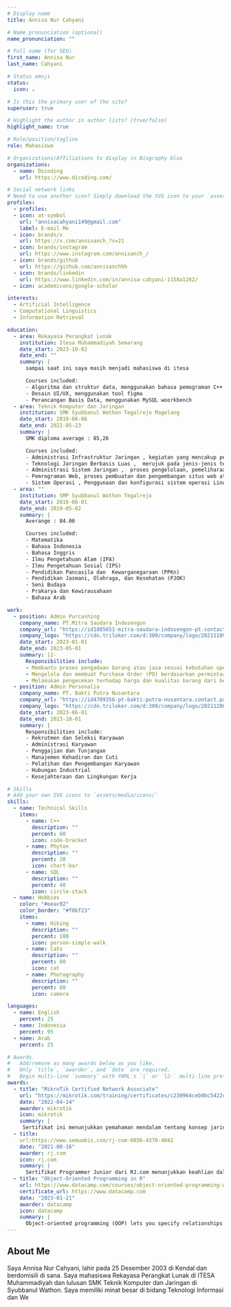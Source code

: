 ```yaml
---
# Display name
title: Annisa Nur Cahyani

# Name pronunciation (optional)
name_pronunciation: ""

# Full name (for SEO)
first_name: Annisa Nur
last_name: Cahyani

# Status emoji
status:
  icon: ☕️

# Is this the primary user of the site?
superuser: true

# Highlight the author in author lists? (true/false)
highlight_name: true

# Role/position/tagline
role: Mahasiswa

# Organizations/Affiliations to display in Biography blox
organizations:
  - name: Dicoding
    url: https://www.dicoding.com/

# Social network links
# Need to use another icon? Simply download the SVG icon to your `assets/media/icons/` folder.
profiles:
  - profiles:
  - icon: at-symbol
    url: "annisacahyani149@gmail.com"
    label: E-mail Me
  - icon: brands/x
    url: https://x.com/annisanch_?s=21
  - icon: brands/instagram
    url: https://www.instagram.com/annisanch_/
  - icon: brands/github
    url: https://github.com/annisanchhh
  - icon: brands/linkedin
    url: https://www.linkedin.com/in/annisa-cahyani-1158a1262/
  - icon: academicons/google-scholar

interests:
  - Artificial Intelligence
  - Computational Linguistics
  - Information Retrieval

education:
  - area: Rekayasa Perangkat Lunak
    institution: Itesa Muhammadiyah Semarang
    date_start: 2023-10-02
    date_end: ""
    summary: |
      sampai saat ini saya masih menjadi mahasiswa di itesa

      Courses included:
      - Algoritma dan struktur data, menggunakan bahasa pemograman C++ & C
      - Desain UI/UX, menggunakan tool figma
      - Perancangan Basis Data, menggunakan MySQL woorkbench
  - area: Teknik Komputer dan Jaringan
    institution: SMK Syubbanul Wathon Tegalrejo Magelang
    date_start: 2019-06-06
    date_end: 2022-05-23
    summary: |
      SMK diploma average : 85,26

      Courses included:
      - Administrasi Infrastruktur Jaringan , kegiatan yang mencakup pengelolaan, pemeliharaan, dan pengawasan seluruh komponen jaringan komputer dalam sebuah organisasi atau perusahaan.
      - Teknologi Jaringan Berbasis Luas ,  merujuk pada jenis-jenis teknologi jaringan yang digunakan untuk menghubungkan perangkat atau sistem yang berada di lokasi yang sangat jauh, baik secara geografis maupun dalam hal kapasitas jaringan.
      - Administrasi Sistem Jaringan ,  proses pengelolaan, pemeliharaan, dan pengawasan infrastruktur jaringan komputer dalam suatu organisasi.
      - Pemrograman Web, proses pembuatan dan pengembangan situs web atau aplikasi berbasis web yang dapat diakses melalui browser.
      - Sistem Operasi , Penggunaan dan konfigurasi sistem operasi Linux, yang sering digunakan dalam jaringan dan server.
  - area: ""
    institution: SMP Syubbanul Wathon Tegalrejo
    date_start: 2016-06-01
    date_end: 2019-05-02
    summary: |
      Averange : 84.00

      Courses included:
      - Matematika
      - Bahasa Indonesia
      - Bahasa Inggris
      - Ilmu Pengetahuan Alam (IPA)
      - Ilmu Pengetahuan Sosial (IPS)
      - Pendidikan Pancasila dan  Kewarganegaraan (PPKn)
      - Pendidikan Jasmani, Olahraga, dan Kesehatan (PJOK)
      - Seni Budaya
      - Prakarya dan Kewirausahaan
      - Bahasa Arab

work:
  - position: Admin Purcashing
    company_name: PT.Mitra Saudara Indosengon
    company_url: "https://id1885651-mitra-saudara-indosengon-pt.contact.page/"
    company_logo: "https://cdn.triloker.com/d:300/company/logo/20211109/167db8ae476f14622ecb0e9c5db0236178a9cd5c1636422603.jpg"
    date_start: 2023-01-01
    date_end: 2023-05-01
    summary: |2-
      Responsibilities include:
      - Membantu proses pengadaan barang atau jasa sesuai kebutuhan operasional perusahaan.
      - Mengelola dan membuat Purchase Order (PO) berdasarkan permintaan departemen lain.
      - Melakukan pengecekan terhadap harga dan kualitas barang dari berbagai vendor.
  - position: Admin Personalia
    company_name: PT. Bakti Putra Nusantara
    company_url: "https://id4709356-pt-bakti-putra-nusantara.contact.page/#google_vignette"
    company_logo: "https://cdn.triloker.com/d:300/company/logo/20211208/506e2ed4763be6401ff4eb454d13c92f5a349e861638932026.jpg"
    date_start: 2023-06-01
    date_end: 2023-10-01
    summary: |
      Responsibilities include:
      - Rekrutmen dan Seleksi Karyawan
      - Administrasi Karyawan
      - Penggajian dan Tunjangan
      - Manajemen Kehadiran dan Cuti
      - Pelatihan dan Pengembangan Karyawan
      - Hubungan Industrial
      - Kesejahteraan dan Lingkungan Kerja

# Skills
# Add your own SVG icons to `assets/media/icons/`
skills:
  - name: Technical Skills
    items:
      - name: C++
        description: ""
        percent: 60
        icon: code-bracket
      - name: Phyton
        description: ""
        percent: 20
        icon: chart-bar
      - name: SQL
        description: ""
        percent: 40
        icon: circle-stack
  - name: Hobbies
    color: "#eeac02"
    color_border: "#f0bf23"
    items:
      - name: Hiking
        description: ""
        percent: 100
        icon: person-simple-walk
      - name: Cats
        description: ""
        percent: 80
        icon: cat
      - name: Photography
        description: ""
        percent: 60
        icon: camera

languages:
  - name: English
    percent: 25
  - name: Indonesia
    percent: 95
  - name: Arab
    percent: 25

# Awards.
#   Add/remove as many awards below as you like.
#   Only `title`, `awarder`, and `date` are required.
#   Begin multi-line `summary` with YAML's `|` or `|2-` multi-line prefix and indent 2 spaces below.
awards:
  - title: "MikroTik Certified Network Associate"
    url: "https://mikrotik.com/training/certificates/c230964ceb9bc5422dd"
    date: "2022-04-14"
    awarder: mikrotik
    icon: mikrotik
    summary: |
     Sertifikat ini menunjukkan pemahaman mendalam tentang konsep jaringan dasar, konfigurasi MikroTik RouterOS, dan kemampuan untuk mengelola jaringan kecil hingga menengah dengan perangkat MikroTik.
  - title: 
    url:https://www.semuabis.com/rj-com-0856-4376-4042
    date: "2021-08-16"
    awarder: rj.com
    icon: rj.com
    summary: |
      Sertifikat Programmer Junior dari RJ.com menunjukkan keahlian dalam pengembangan aplikasi dan website. merancang dan mengembangkan website yang responsif dan fungsional, serta menerapkan praktik terbaik dalam pengembangan perangkat lunak untuk memenuhi kebutuhan pengguna.
  - title: "Object-Oriented Programming in R"
    url: https://www.datacamp.com/courses/object-oriented-programming-with-s3-and-r6-in-r
    certificate_url: https://www.datacamp.com
    date: "2023-01-21"
    awarder: datacamp
    icon: datacamp
    summary: |
      Object-oriented programming (OOP) lets you specify relationships between functions and the objects that they can act on, helping you manage complexity in your code. This is an intermediate level course, providing an introduction to OOP, using the S3 and R6 systems. S3 is a great day-to-day R programming tool that simplifies some of the functions that you write. R6 is especially useful for industry-specific analyses, working with web APIs, and building GUIs.
---
```


## About Me

Saya Annisa Nur Cahyani, lahir pada 25 Desember 2003 di Kendal dan berdomisili di sana. Saya mahasiswa Rekayasa Perangkat Lunak di ITESA Muhammadiyah dan lulusan SMK Teknik Komputer dan Jaringan di Syubbanul Wathon. Saya memiliki minat besar di bidang Teknologi Informasi dan We
